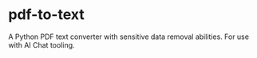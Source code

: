 # pdf-to-text
A Python PDF text converter with sensitive data removal abilities. For use with AI Chat tooling.
